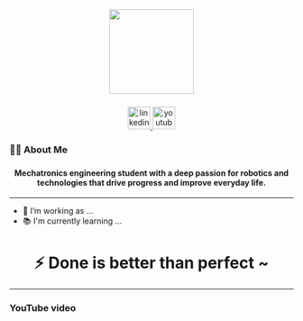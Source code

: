 <div align="center">
  <img height="150" src="https://media3.giphy.com/media/v1.Y2lkPTc5MGI3NjExZXFhOXkzODF5bnVwOThrdjI2dHV5NWIyanYzdXRrZHVzYzQzMzhmbyZlcD12MV9pbnRlcm5hbF9naWZfYnlfaWQmY3Q9Zw/58OujxlE7e19Mjv0gj/giphy.gif"  />
</div>

###

<div align="center">
  <a href="https://www.linkedin.com/in/luigimuratore" target="_blank">
    <img src="https://img.shields.io/static/v1?message=LinkedIn&logo=linkedin&label=&color=0077B5&logoColor=white&labelColor=&style=for-the-badge" height="40" alt="linkedin logo"  />
  </a>
  <a href="https://www.youtube.com/@MagicRoboticsWorld" target="_blank">
    <img src="https://img.shields.io/static/v1?message=Youtube&logo=youtube&label=&color=FF0000&logoColor=white&labelColor=&style=for-the-badge" height="40" alt="youtube logo"  />
  </a>
</div>

###

<h3 align="left">👩‍💻  About Me</h3>

###

<div align="center">
  
  #### Mechatronics engineering student with a deep passion for robotics and technologies that drive progress and improve everyday life.
  
</div>

-----------------------------------

<p align="left"> 
  
  - 🔭 I’m working as ...<br>
  - 📚 I'm currently learning ...<br>

</p>

<div align="center">

  # ⚡ Done is better than perfect ~

</div>

-----------------------------------
### YouTube video

<!-- BEGIN YOUTUBE-CARDS -->
<!-- END YOUTUBE-CARDS -->
